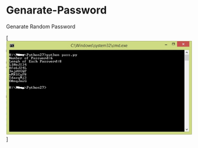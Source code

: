# Genarate-Password
Genarate Random Password

[![password](https://raw.githubusercontent.com/ahmadpanah/Genarate-Password/master/pass.jpg)]
